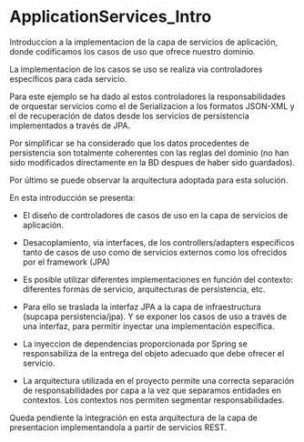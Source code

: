 # ApplicationServices_Intro

Introduccion a la implementacion de la capa de servicios de aplicación, donde codificamos los casos de uso que ofrece nuestro dominio.

La implementacion de los casos se uso se realiza via controladores específicos para cada servicio.

Para este ejemplo se ha dado al estos controladores la responsabilidades de orquestar servicios como el de Serializacion a los formatos JSON-XML y el de recuperación de datos desde los servicios de persistencia implementados a través de JPA. 

Por simplificar se ha considerado que los datos procedentes de persistencia son totalmente coherentes con las reglas del dominio (no han sido modificados directamente en la BD despues de haber sido guardados).

Por último se puede observar la arquitectura adoptada para esta solución.

En esta introducción se presenta:

* El diseño de controladores de casos de uso en la capa de servicios de aplicación.

* Desacoplamiento, via interfaces, de los controllers/adapters específicos tanto de casos de uso como de servicios externos como los ofrecidos por el framework (JPA)

* Es posible utilizar diferentes implementaciones en función del contexto: diferentes formas de servicio, arquitecturas de persistencia, etc.

* Para ello se traslada la interfaz JPA a la capa de infraestructura (supcapa persistencia/jpa). Y se exponer los casos de uso a través de una interfaz, para permitir inyectar una implementación específica.

* La inyeccion de dependencias proporcionada por Spring se responsabiliza de la entrega del objeto adecuado que debe ofrecer el servicio.

* La arquitectura utilizada en el proyecto permite una correcta separación de responsabilidades por capa a la vez que separamos entidades en contextos. Los contextos nos permiten segmentar responsabilidades. 

Queda pendiente la integración en esta arquitectura de la capa de presentacion implementandola a partir de servicios REST.
